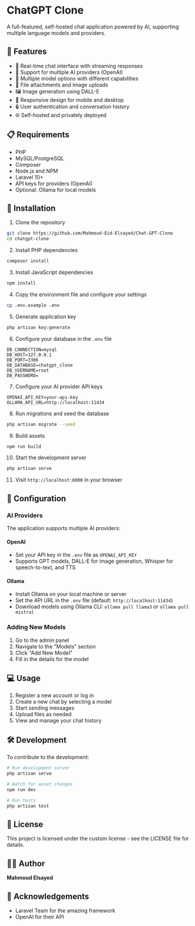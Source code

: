 # ChatGPT Clone

A full-featured, self-hosted chat application powered by AI, supporting multiple language models and providers.

## 🌟 Features

- 💬 Real-time chat interface with streaming responses
- 🔄 Support for multiple AI providers (OpenAI)
- 🧠 Multiple model options with different capabilities
- 📁 File attachments and image uploads
- 🖼️ Image generation using DALL-E
- 📱 Responsive design for mobile and desktop
- 🔒 User authentication and conversation history
- 🌐 Self-hosted and privately deployed

## 📋 Requirements

- PHP
- MySQL/PostgreSQL
- Composer
- Node.js and NPM
- Laravel 10+
- API keys for providers (OpenAI)
- Optional: Ollama for local models

## 🚀 Installation

1. Clone the repository
```bash
git clone https://github.com/Mahmoud-Eid-Elsayed/Chat-GPT-Clone
cd chatgpt-clone
```

2. Install PHP dependencies
```bash
composer install
```

3. Install JavaScript dependencies
```bash
npm install
```

4. Copy the environment file and configure your settings
```bash
cp .env.example .env
```

5. Generate application key
```bash
php artisan key:generate
```

6. Configure your database in the `.env` file
```
DB_CONNECTION=mysql
DB_HOST=127.0.0.1
DB_PORT=3306
DB_DATABASE=chatgpt_clone
DB_USERNAME=root
DB_PASSWORD=
```

7. Configure your AI provider API keys
```
OPENAI_API_KEY=your-api-key
OLLAMA_API_URL=http://localhost:11434
```

8. Run migrations and seed the database
```bash
php artisan migrate --seed
```

9. Build assets
```bash
npm run build
```

10. Start the development server
```bash
php artisan serve
```

11. Visit `http://localhost:8000` in your browser

## 🧩 Configuration

### AI Providers

The application supports multiple AI providers:

#### OpenAI
- Set your API key in the `.env` file as `OPENAI_API_KEY`
- Supports GPT models, DALL-E for image generation, Whisper for speech-to-text, and TTS

#### Ollama
- Install Ollama on your local machine or server
- Set the API URL in the `.env` file (default: `http://localhost:11434`)
- Download models using Ollama CLI: `ollama pull llama3` or `ollama pull mistral`

### Adding New Models

1. Go to the admin panel
2. Navigate to the "Models" section
3. Click "Add New Model"
4. Fill in the details for the model

## 💻 Usage

1. Register a new account or log in
2. Create a new chat by selecting a model
3. Start sending messages
4. Upload files as needed
5. View and manage your chat history

## 🛠️ Development

To contribute to the development:

```bash
# Run development server
php artisan serve

# Watch for asset changes
npm run dev

# Run tests
php artisan test
```

## 📝 License

This project is licensed under the custom license - see the LICENSE file for details.

## 👨‍💻 Author

**Mahmoud Elsayed**

## 🙏 Acknowledgements

- Laravel Team for the amazing framework
- OpenAI for their API
